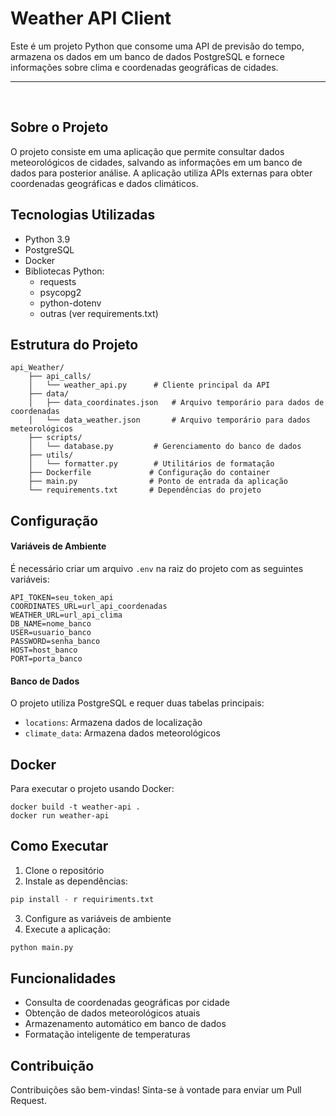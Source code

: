 # Weather API Client
Este é um projeto Python que consome uma API de previsão do tempo, armazena os dados em um banco de dados PostgreSQL e fornece informações sobre clima e coordenadas geográficas de cidades.

---

<br>

## Sobre o Projeto
O projeto consiste em uma aplicação que permite consultar dados meteorológicos de cidades, salvando as informações em um banco de dados para posterior análise. A aplicação utiliza APIs externas para obter coordenadas geográficas e dados climáticos.

## Tecnologias Utilizadas
 - Python 3.9
 - PostgreSQL
 - Docker
 - Bibliotecas Python:
    - requests
    - psycopg2
    - python-dotenv
    - outras (ver requirements.txt)    

## Estrutura do Projeto
```
api_Weather/
    ├── api_calls/
    │   └── weather_api.py      # Cliente principal da API
    ├── data/
    │   ├── data_coordinates.json   # Arquivo temporário para dados de coordenadas
    │   └── data_weather.json       # Arquivo temporário para dados meteorológicos
    ├── scripts/
    │   └── database.py         # Gerenciamento do banco de dados
    ├── utils/
    │   └── formatter.py        # Utilitários de formatação
    ├── Dockerfile             # Configuração do container
    ├── main.py                # Ponto de entrada da aplicação
    └── requirements.txt       # Dependências do projeto
```

## Configuração

#### Variáveis de Ambiente
É necessário criar um arquivo `.env` na raiz do projeto com as seguintes variáveis:
```
API_TOKEN=seu_token_api
COORDINATES_URL=url_api_coordenadas
WEATHER_URL=url_api_clima
DB_NAME=nome_banco
USER=usuario_banco
PASSWORD=senha_banco
HOST=host_banco
PORT=porta_banco
```
#### Banco de Dados
O projeto utiliza PostgreSQL e requer duas tabelas principais:
 - `locations`: Armazena dados de localização
 - `climate_data`: Armazena dados meteorológicos

## Docker
Para executar o projeto usando Docker:
```
docker build -t weather-api .
docker run weather-api
```

## Como Executar
1. Clone o repositório
2. Instale as dependências:
```python
pip install - r requiriments.txt
```
3. Configure as variáveis de ambiente
4. Execute a aplicação:
```python
python main.py
```

## Funcionalidades
 - Consulta de coordenadas geográficas por cidade
 - Obtenção de dados meteorológicos atuais
 - Armazenamento automático em banco de dados
 - Formatação inteligente de temperaturas

## Contribuição
Contribuições são bem-vindas! Sinta-se à vontade para enviar um Pull Request.
